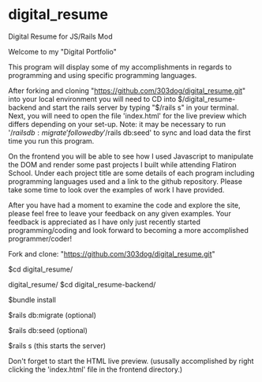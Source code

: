 # digital_resume
Digital Resume for JS/Rails Mod

Welcome to my "Digital Portfolio"

This program will display some of my accomplishments in regards to programming and using specific programming languages.

After forking and cloning "https://github.com/303dog/digital_resume.git" into your local environment you will need to CD into $/digital_resume-backend and start the rails server by typing "$/rails s" in your terminal. Next, you will need to open the file 'index.html' for the live preview which differs depending on your set-up. Note: it may be necessary to run '$/rails db:migrate' followed by '$/rails db:seed' to sync and load data the first time you run this program.

On the frontend you will be able to see how I used Javascript to manipulate the DOM and render some past projects I built while attending Flatiron School. Under each project title are some details of each program including programming languages used and a link to the github repository. Please take some time to look over the examples of work I have provided.

After you have had a moment to examine the code and explore the site, please feel free to leave your feedback on any given examples. Your feedback is appreciated as I have only just recently started programming/coding and look forward to becoming a more accomplished programmer/coder!

Fork and clone: "https://github.com/303dog/digital_resume.git"

$cd digital_resume/

digital_resume/ $cd digital_resume-backend/

$bundle install

$rails db:migrate (optional)

$rails db:seed (optional)

$rails s (this starts the server)

Don't forget to start the HTML live preview. (ususally accomplished by right clicking the 'index.html' file in the frontend directory.)
